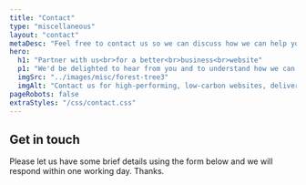 ```yaml
---
title: "Contact"
type: "miscellaneous"
layout: "contact"
metaDesc: "Feel free to contact us so we can discuss how we can help your business make better use of the internet to grow your business."
hero:
  h1: "Partner with us<br>for a better<br>business<br>website"
  p1: "We'd be delighted to hear from you and to understand how we can help you to grow your business through your website. There's no obligation, of course, and we're always happy to have a conversation to see what we can offer and if we are a good fit for you."
  imgSrc: "../images/misc/forest-tree3"
  imgAlt: "Contact us for high-performing, low-carbon websites, delivering value to your business. (Photo by Елена Рудакова from Pexels: https://www.pexels.com/photo/sunbeams-over-green-tree-18320024/)"
pageRobots: false
extraStyles: "/css/contact.css"
---
```


## Get in touch

Please let us have some brief details using the form below and we will respond within one working day. Thanks.
